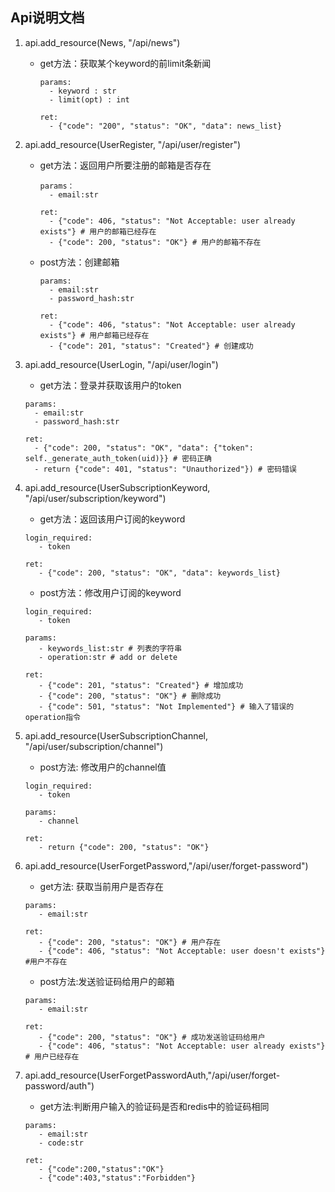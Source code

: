 ## Api说明文档
1. api.add_resource(News, "/api/news")
    - get方法：获取某个keyword的前limit条新闻<br>
      ```
      params:
        - keyword : str
        - limit(opt) : int  
          
      ret:
        - {"code": "200", "status": "OK", "data": news_list}
      ```     
    
2. api.add_resource(UserRegister, "/api/user/register")
    - get方法：返回用户所要注册的邮箱是否存在
      ```
      params：
        - email:str
   
      ret:
        - {"code": 406, "status": "Not Acceptable: user already exists"} # 用户的邮箱已经存在
        - {"code": 200, "status": "OK"} # 用户的邮箱不存在
      ```
    - post方法：创建邮箱
      ```
      params:
        - email:str
        - password_hash:str
      
      ret:
        - {"code": 406, "status": "Not Acceptable: user already exists"} # 用户邮箱已经存在
        - {"code": 201, "status": "Created"} # 创建成功
      ```
     
3. api.add_resource(UserLogin, "/api/user/login")
    - get方法：登录并获取该用户的token
    ```
    params:
      - email:str
      - password_hash:str
   
    ret:
      - {"code": 200, "status": "OK", "data": {"token": self._generate_auth_token(uid)}} # 密码正确
      - return {"code": 401, "status": "Unauthorized"}) # 密码错误
    ```

4. api.add_resource(UserSubscriptionKeyword, "/api/user/subscription/keyword")
   - get方法：返回该用户订阅的keyword
   ```
   login_required:
      - token
   
   ret:
      - {"code": 200, "status": "OK", "data": keywords_list}
   ```
   - post方法：修改用户订阅的keyword
   ```
   login_required:
      - token
   
   params:
      - keywords_list:str # 列表的字符串
      - operation:str # add or delete
   
   ret:
      - {"code": 201, "status": "Created"} # 增加成功
      - {"code": 200, "status": "OK"} # 删除成功
      - {"code": 501, "status": "Not Implemented"} # 输入了错误的operation指令

   ```

5. api.add_resource(UserSubscriptionChannel, "/api/user/subscription/channel")
   - post方法: 修改用户的channel值
   ```
   login_required:
      - token
   
   params:
      - channel
   
   ret:
      - return {"code": 200, "status": "OK"}
   ```
   
6. api.add_resource(UserForgetPassword,"/api/user/forget-password")
   - get方法: 获取当前用户是否存在
   ```
   params:
      - email:str
   
   ret:
      - {"code": 200, "status": "OK"} # 用户存在
      - {"code": 406, "status": "Not Acceptable: user doesn't exists"} #用户不存在
   ```
   
   - post方法:发送验证码给用户的邮箱
   ```
   params:
      - email:str
   
   ret:
      - {"code": 200, "status": "OK"} # 成功发送验证码给用户
      - {"code": 406, "status": "Not Acceptable: user already exists"} # 用户已经存在
   ```

7. api.add_resource(UserForgetPasswordAuth,"/api/user/forget-password/auth")
   - get方法:判断用户输入的验证码是否和redis中的验证码相同
   ```
   params:
      - email:str
      - code:str
     
   ret: 
      - {"code":200,"status":"OK"}
      - {"code":403,"status":"Forbidden"}